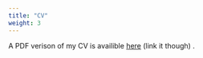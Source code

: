 ```yaml
---
title: "CV"
weight: 3
---
```


A PDF verison of my CV is availible [here](google.com) (link it though) .

